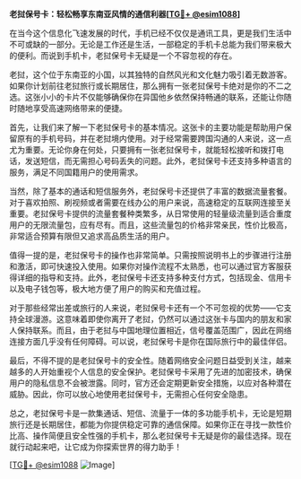 **老挝保号卡：轻松畅享东南亚风情的通信利器[[TG💪+ @esim1088](https://t.me/s/esim1088)]**

在当今这个信息化飞速发展的时代，手机已经不仅仅是通讯工具，更是我们生活中不可或缺的一部分。无论是工作还是生活，一部稳定的手机卡总能为我们带来极大的便利。而说到手机卡，老挝保号卡无疑是一个不容忽视的存在。

老挝，这个位于东南亚的小国，以其独特的自然风光和文化魅力吸引着无数游客。如果你计划前往老挝旅行或长期居住，那么拥有一张老挝保号卡绝对是你的不二之选。这张小小的卡片不仅能够确保你在异国他乡依然保持畅通的联系，还能让你随时随地享受高速网络带来的便捷。

首先，让我们来了解一下老挝保号卡的基本情况。这张卡的主要功能是帮助用户保留原有的手机号码，并在老挝境内使用。对于经常需要跨国沟通的人来说，这一点尤为重要。无论你身在何处，只要拥有一张老挝保号卡，就能轻松接听和拨打电话，发送短信，而无需担心号码丢失的问题。此外，老挝保号卡还支持多种语言的服务，满足不同国籍用户的使用需求。

当然，除了基本的通话和短信服务外，老挝保号卡还提供了丰富的数据流量套餐。对于喜欢拍照、刷视频或者需要在线办公的用户来说，高速稳定的互联网连接至关重要。老挝保号卡提供的流量套餐种类繁多，从日常使用的轻量级流量到适合重度用户的无限流量包，应有尽有。而且，这些流量包的价格非常亲民，性价比极高，非常适合预算有限但又追求高品质生活的用户。

值得一提的是，老挝保号卡的操作也非常简单。只需按照说明书上的步骤进行注册和激活，即可快速投入使用。如果你对操作流程不太熟悉，也可以通过官方客服获得详细的指导和支持。此外，老挝保号卡还支持多种支付方式，包括现金、信用卡以及电子钱包等，极大地方便了用户的购买和充值过程。

对于那些经常出差或旅行的人来说，老挝保号卡还有一个不可忽视的优势——它支持全球漫游。这意味着即使你离开了老挝，仍然可以通过这张卡与国内的朋友和家人保持联系。而且，由于老挝与中国地理位置相近，信号覆盖范围广，因此在网络连接方面几乎没有任何障碍。可以说，老挝保号卡是你在国际旅行中的最佳伴侣。

最后，不得不提的是老挝保号卡的安全性。随着网络安全问题日益受到关注，越来越多的人开始重视个人信息的安全保护。老挝保号卡采用了先进的加密技术，确保用户的隐私信息不会被泄露。同时，官方还会定期更新安全措施，以应对各种潜在威胁。因此，你可以放心地使用老挝保号卡，无需担心任何安全隐患。

总之，老挝保号卡是一款集通话、短信、流量于一体的多功能手机卡，无论是短期旅行还是长期居住，都能为你提供稳定可靠的通信保障。如果你正在寻找一款性价比高、操作简便且安全性强的手机卡，那么老挝保号卡无疑是你的最佳选择。现在就行动起来吧，让它成为你探索世界的得力助手！

[[TG💪+ @esim1088](https://t.me/s/esim1088) ![Image](https://i.postimg.cc/4NQfJmqS/Snipaste-2025-05-13-00-14-12.png)]